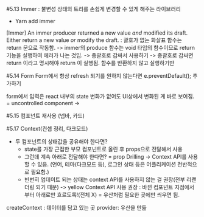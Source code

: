 #5.13 Immer
: 불변성 상태의 트리를 손쉽게 변경할 수 있게 해주는 라이브러리

-   Yarn add immer

[Immer] An immer producer returned a new value _and_ modified its draft. Either return a new value _or_ modify the draft.
: 괄호가 없는 화살표 함수는 return 문으로 작동함.
-> immer의 produce 함수는 void 타입의 함수이므로 return 기능을 실행하여 에러가 나는 것임.
-> 중괄호로 감싸서 사용하기
-> 중괄호로 감싸면 return 이라고 명시해야 return 이 실행됨. 함수를 반환하지 않고 실행하기만

#5.14 Form
Form에서 항상 refresh 되기를 원하지 않는다면 e.preventDefault(); 추가하기

form에서 입력은 react 내부의 state 변화가 없어도 UI상에서 변화된 게 바로 보여짐. = uncontrolled component
->

#5.15 컴포넌트 재사용 (넵바, 카드)

#5.17 Context(컨셉 정리, 다크모드)

-   두 컴포넌트의 상태값을 공유해야 한다면?
    -   state를 가장 근접한 부모 컴포넌트로 올린 후 props으로 전달해서 사용
    -   그런데 계속 아래로 전달해야 한다면? = prop Drilling
        -> Context API를 사용할 수 있음. (언어, 테마(다크모드 등), 로그인 상태 등은 어플리케이션 전반적으로 필요함.)
    -   빈번히 업데이트 되는 상태는 context API를 사용하지 않는 걸 권장(전부 리랜더링 되기 때문)
        -> yellow Context API 사용 권장
        : 바뀐 컴포넌트 지점에서부터 아래로만 흐르도록!(전체 X)
        = 우산처럼 필요한 곳에만 씌우면 됨.

createContext : 데이터를 담고 있는 곳
provider: 우산을 만듦

